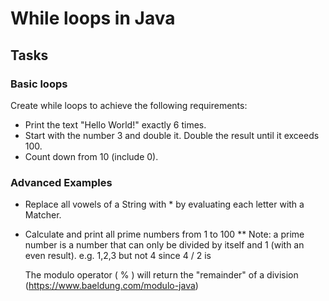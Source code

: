 # While loops in Java

## Tasks

### Basic loops
Create while loops to achieve the following requirements:

* Print the text "Hello World!" exactly 6 times.
* Start with the number 3 and double it. Double the result until it exceeds 100.
* Count down from 10 (include 0).

### Advanced Examples
* Replace all vowels of a String with * by evaluating each letter with a Matcher.
* Calculate and print all prime numbers from 1 to 100
** Note: a prime number is a number that can only be divided by itself and 1 (with an even result). e.g. 1,2,3 but not 4 since 4 / 2 is
  
   The modulo operator ( % ) will return the "remainder" of a division (https://www.baeldung.com/modulo-java)
